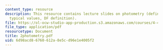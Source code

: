 ```yaml
---
content_type: resource
description: This resource contains lecture slides on photometry (definition, measurement,
  typical values, DF definition).
file: https://ol-ocw-studio-app-production.s3.amazonaws.com/courses/4-493-natural-light-in-design-january-iap-2006/6d98acd86760612a8e5cd96e1e4005f2_2photometry.pdf
file_type: application/pdf
resourcetype: Document
title: 2photometry.pdf
uid: 6d98acd8-6760-612a-8e5c-d96e1e4005f2
---
```

